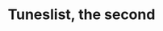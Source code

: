 ---
layout: post
title: Tuneslist, the second
id: 2
list_date: 'March 13th, 2015'
playlists:
 - name: Philip Woods
   url: 'http://open.spotify.com/user/1278187812/playlist/080RdYlHwRi6yvHjMBjgHT'
   title: 'faukx'
   src: 'Spotify'
   p_tags: 
    - ptag: fauxk
    - ptag: folk
 - name: Ryan Nance
   url: 'https://soundcloud.com/5thingsilearnedtoday/sets/february-finds'
   img: 'images/2/jellyfish.png'
   title: 'These Things Do Go Together'
   src: 'Soundcloud'
   p_tags: 
    - ptag: remix
    - ptag: hiphop
 - name: Namella Kim
   url: 'http://grooveshark.com/#!/playlist/Fun/78733752'
   title: 'Shoulder Pads and Aqua Ne'
   src: 'Grooveshark'
   p_tags: 
    - ptag: 80s
    - ptag: spazz
 - name: Jefff
   url: 'https://open.spotify.com/user/jefffis/playlist/1QtcCMJQE6E6QCiiQugoSk'
   img: 'images/2/chick-rock-rules.jpg'
   title: 'Lady Rock Rules'
   src: 'Spotify'
   p_tags: 
    - ptag: girls
    - ptag: rock
 - name: Victor Barrera
   url: 'http://open.spotify.com/user/bluebx/playlist/11alYSSBubu1YdNQxWRqyp'
   img: 'images/2/kidzbop.jpg'
   title: 'It Ain&rsquo;t Kidz Bop Tho Vol. 2'
   src: 'Spotify'
   p_tags: 
    - ptag: Kanye
 - name: Fred Heidbrink
   url: 'http://open.spotify.com/user/toburywithin/playlist/0dnTqZc3nEqMT53QioQEvT'
   title: 'Artisan Dreamer'
   src: 'Spotify'
 - name: Steve Elmer
   url: 'https://open.spotify.com/user/12175877261/playlist/7pOQPfkZkVUW851TFqWdeB'
   img: 'images/2/90s.jpg'
   title: 'We love the 90s'
   src: 'Spotify'
   p_tags: 
    - ptag: 90s
---